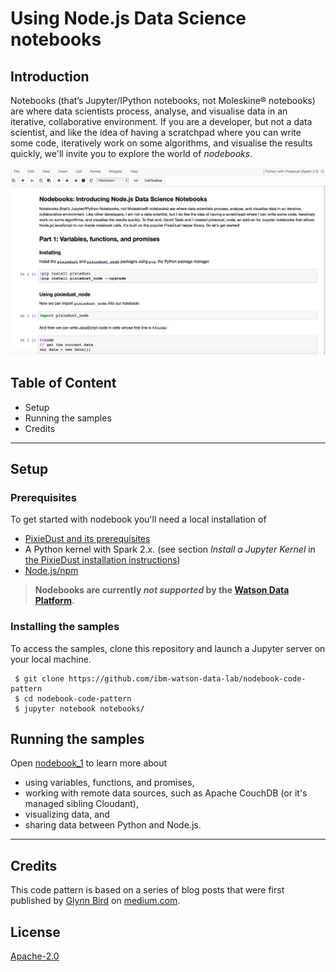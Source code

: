 # Using Node.js Data Science notebooks

## Introduction
Notebooks (that’s Jupyter/IPython notebooks, not Moleskine® notebooks) are where data scientists process, analyse, and visualise data in an iterative, collaborative environment. If you are a developer, but not a data scientist, and like the idea of having a scratchpad where you can write some code, iteratively work on some algorithms, and visualise the results quickly, we'll invite you to explore the world of *nodebooks*.

![notebook preview](/notebooks/images/notebook_preview.png)


## Table of Content
* Setup
* Running the samples
* Credits

***
## Setup

### Prerequisites
To get started with nodebook you'll need a local installation of 
 * [PixieDust and its prerequisites](https://ibm-watson-data-lab.github.io/pixiedust/install.html)
 * A Python kernel with Spark 2.x. (see section *Install a Jupyter Kernel* in [the PixieDust installation instructions](https://ibm-watson-data-lab.github.io/pixiedust/install.html))
 * [Node.js/npm](https://nodejs.org/en/download/)

> **Nodebooks are currently _not supported_ by the [Watson Data Platform](http://datascience.ibm.com/analytics).**


 
### Installing the samples

To access the samples, clone this repository and launch a Jupyter server on your local machine.

```
 $ git clone https://github.com/ibm-watson-data-lab/nodebook-code-pattern
 $ cd nodebook-code-pattern
 $ jupyter notebook notebooks/
```

## Running the samples

Open [nodebook_1](notebooks/nodebook_1.ipynb) to learn more about 
 * using variables, functions, and promises,
 * working with remote data sources, such as Apache CouchDB (or it's managed sibling Cloudant),
 * visualizing data, and
 * sharing data between Python and Node.js.

***

## Credits

This code pattern is based on a series of blog posts that were first published by [Glynn Bird](https://medium.com/@glynn_bird) on  [medium.com](https://medium.com/ibm-watson-data-lab).

## License
 [Apache-2.0](/LICENSE)

